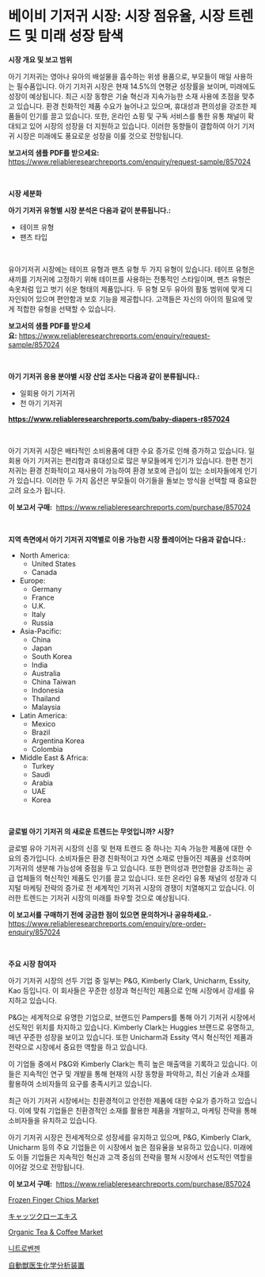 <p><h1>베이비 기저귀 시장: 시장 점유율, 시장 트렌드 및 미래 성장 탐색</h1></p><p><strong>시장 개요 및 보고 범위</strong></p>
<p><p>아기 기저귀는 영아나 유아의 배설물을 흡수하는 위생 용품으로, 부모들이 매일 사용하는 필수품입니다. 아기 기저귀 시장은 현재 14.5%의 연평균 성장률을 보이며, 미래에도 성장이 예상됩니다. 최근 시장 동향은 기술 혁신과 지속가능한 소재 사용에 초점을 맞추고 있습니다. 환경 친화적인 제품 수요가 늘어나고 있으며, 휴대성과 편의성을 강조한 제품들이 인기를 끌고 있습니다. 또한, 온라인 쇼핑 및 구독 서비스를 통한 유통 채널이 확대되고 있어 시장의 성장을 더 지원하고 있습니다. 이러한 동향들이 결합하여 아기 기저귀 시장은 미래에도 풍요로운 성장을 이룰 것으로 전망됩니다.</p></p>
<p><strong>보고서의 샘플 PDF를 받으세요:</strong> <a href="https://www.reliableresearchreports.com/enquiry/request-sample/857024">https://www.reliableresearchreports.com/enquiry/request-sample/857024</a></p>
<p>&nbsp;</p>
<p><strong>시장 세분화</strong></p>
<p><strong>아기 기저귀 유형별 시장 분석은 다음과 같이 분류됩니다.:</strong></p>
<p><ul><li>테이프 유형</li><li>팬츠 타입</li></ul></p>
<p>&nbsp;</p>
<p><p>유아기저귀 시장에는 테이프 유형과 팬츠 유형 두 가지 유형이 있습니다. 테이프 유형은 새끼를 기저귀에 고정하기 위해 테이프를 사용하는 전통적인 스타일이며, 팬츠 유형은 속옷처럼 입고 벗기 쉬운 형태의 제품입니다. 두 유형 모두 유아의 활동 범위에 맞게 디자인되어 있으며 편안함과 보호 기능을 제공합니다. 고객들은 자신의 아이의 필요에 맞게 적합한 유형을 선택할 수 있습니다.</p></p>
<p><strong>보고서의 샘플 PDF를 받으세요:</strong>&nbsp;<a href="https://www.reliableresearchreports.com/enquiry/request-sample/857024">https://www.reliableresearchreports.com/enquiry/request-sample/857024</a></p>
<p>&nbsp;</p>
<p><strong> 아기 기저귀 응용 분야별 시장 산업 조사는 다음과 같이 분류됩니다.:</strong></p>
<p><ul><li>일회용 아기 기저귀</li><li>천 아기 기저귀</li></ul></p>
<p><strong><a href="https://www.reliableresearchreports.com/baby-diapers-r857024">https://www.reliableresearchreports.com/baby-diapers-r857024</a></strong></p>
<p>&nbsp;</p>
<p><p>아기 기저귀 시장은 배타적인 소비용품에 대한 수요 증가로 인해 증가하고 있습니다. 일회용 아기 기저귀는 편리함과 휴대성으로 많은 부모들에게 인기가 있습니다. 한편 천기저귀는 환경 친화적이고 재사용이 가능하여 환경 보호에 관심이 있는 소비자들에게 인기가 있습니다. 이러한 두 가지 옵션은 부모들이 아기들을 돌보는 방식을 선택할 때 중요한 고려 요소가 됩니다.</p></p>
<p><strong>이 보고서 구매:</strong>&nbsp; <a href="https://www.reliableresearchreports.com/purchase/857024">https://www.reliableresearchreports.com/purchase/857024</a></p>
<p>&nbsp;</p>
<p><strong>지역 측면에서 아기 기저귀 지역별로 이용 가능한 시장 플레이어는 다음과 같습니다.:</strong></p>
<p><ul>
    <li>
        North America:
        <ul>
            <li>United States</li>
            <li>Canada</li>
        </ul>
    </li>
    <li>
        Europe:
        <ul>
            <li>Germany</li>
            <li>France</li>
            <li>U.K.</li>
            <li>Italy</li>
            <li>Russia</li>
        </ul>
    </li>
    <li>
        Asia-Pacific:
        <ul>
            <li>China</li>
            <li>Japan</li>
            <li>South Korea</li>
            <li>India</li>
            <li>Australia</li>
            <li>China Taiwan</li>
            <li>Indonesia</li>
            <li>Thailand</li>
            <li>Malaysia</li>
        </ul>
    </li>
    <li>
        Latin America:
        <ul>
            <li>Mexico</li>
            <li>Brazil</li>
            <li>Argentina Korea</li>
            <li>Colombia</li>
        </ul>
    </li>
    <li>
        Middle East & Africa:
        <ul>
            <li>Turkey</li>
            <li>Saudi</li>
            <li>Arabia</li>
            <li>UAE</li>
            <li>Korea</li>
        </ul>
    </li>
    </ul></p>
<p>&nbsp;</p>
<p><strong>글로벌 아기 기저귀 의 새로운 트렌드는 무엇입니까? 시장?</strong></p>
<p><p>글로벌 유아 기저귀 시장의 신흥 및 현재 트렌드 중 하나는 지속 가능한 제품에 대한 수요의 증가입니다. 소비자들은 환경 친화적이고 자연 소재로 만들어진 제품을 선호하며 기저귀의 생분해 가능성에 중점을 두고 있습니다. 또한 편의성과 편안함을 강조하는 공급 업체들의 혁신적인 제품도 인기를 끌고 있습니다. 또한 온라인 유통 채널의 성장과 디지털 마케팅 전략의 증가로 전 세계적인 기저귀 시장의 경쟁이 치열해지고 있습니다. 이러한 트렌드는 기저귀 시장의 미래를 좌우할 것으로 예상됩니다.</p></p>
<p><strong>이 보고서를 구매하기 전에 궁금한 점이 있으면 문의하거나 공유하세요.</strong>- <a href="https://www.reliableresearchreports.com/enquiry/pre-order-enquiry/857024">https://www.reliableresearchreports.com/enquiry/pre-order-enquiry/857024</a></p>
<p>&nbsp;</p>
<p><strong>주요 시장 참여자</strong></p>
<p><p>아기 기저귀 시장의 선두 기업 중 일부는 P&G, Kimberly Clark, Unicharm, Essity, Kao 등입니다. 이 회사들은 꾸준한 성장과 혁신적인 제품으로 인해 시장에서 강세를 유지하고 있습니다.</p><p>P&G는 세계적으로 유명한 기업으로, 브랜드인 Pampers를 통해 아기 기저귀 시장에서 선도적인 위치를 차지하고 있습니다. Kimberly Clark는 Huggies 브랜드로 유명하고, 매년 꾸준한 성장을 보이고 있습니다. 또한 Unicharm과 Essity 역시 혁신적인 제품과 전략으로 시장에서 중요한 역할을 하고 있습니다.</p><p>이 기업들 중에서 P&G와 Kimberly Clark는 특히 높은 매출액을 기록하고 있습니다. 이들은 지속적인 연구 및 개발을 통해 현재의 시장 동향을 파악하고, 최신 기술과 소재를 활용하여 소비자들의 요구를 충족시키고 있습니다.</p><p>최근 아기 기저귀 시장에서는 친환경적이고 안전한 제품에 대한 수요가 증가하고 있습니다. 이에 맞춰 기업들은 친환경적인 소재를 활용한 제품을 개발하고, 마케팅 전략을 통해 소비자들을 유치하고 있습니다.</p><p>아기 기저귀 시장은 전세계적으로 성장세를 유지하고 있으며, P&G, Kimberly Clark, Unicharm 등의 주요 기업들은 이 시장에서 높은 점유율을 보유하고 있습니다. 미래에도 이들 기업들은 지속적인 혁신과 고객 중심의 전략을 펼쳐 시장에서 선도적인 역할을 이어갈 것으로 전망됩니다.</p></p>
<p><strong>이 보고서 구매:</strong>&nbsp;&nbsp;<a href="https://www.reliableresearchreports.com/purchase/857024">https://www.reliableresearchreports.com/purchase/857024</a></p>
<p><p><a href="https://github.com/kathiaseamanalvaradovlprc2h/Market-Research-Report-List-1/blob/main/frozen-finger-chips-market.md">Frozen Finger Chips Market</a></p><p><a href="https://medium.com/@freedayundt2023/%E3%83%8D%E3%82%B3%E3%82%B8%E3%83%A3%E3%83%A9%E3%82%B7%E3%82%A8%E3%82%AD%E3%82%B9%E3%81%AE%E5%B8%82%E5%A0%B4%E8%A6%8F%E6%A8%A1-%E5%B8%82%E5%A0%B4%E5%B1%95%E6%9C%9B%E3%81%A8%E5%B8%82%E5%A0%B4%E4%BA%88%E6%B8%AC-2024%E5%B9%B4%E3%81%8B%E3%82%892031%E5%B9%B4-8e991f9b5fd0">キャッツクローエキス</a></p><p><a href="https://github.com/wusalecollins540tpqoz/Market-Research-Report-List-1/blob/main/organic-tea-coffee-market.md">Organic Tea & Coffee Market</a></p><p><a href="https://medium.com/@sillysally687568/%EB%8B%88%ED%8A%B8%EB%A1%9C%EB%B2%A4%EC%A0%A0-%EC%8B%9C%EC%9E%A5-%EB%B6%84%EC%84%9D-%EA%B7%B8-%EC%97%B0%ED%8F%89%EA%B7%A0-%EC%84%B1%EC%9E%A5%EB%A5%A0-%EC%8B%9C%EC%9E%A5-%EC%84%B8%EB%B6%84%ED%99%94-%EB%B0%8F-%EC%A0%84%EC%84%B8%EA%B3%84-%EC%82%B0%EC%97%85-%EA%B0%9C%EC%9A%94-747b69a1db19">니트로벤젠</a></p><p><a href="https://github.com/xnljig2898992/Market-Research-Report-List-1/blob/main/648726018467.md">自動獣医生化学分析装置</a></p></p>